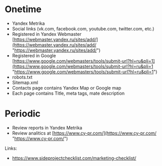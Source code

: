 # Onetime
- Yandex Metrika
- Social links (vk.com, facebook.com, youtube.com, twitter.com, etc.)
- Registered in Yandex Webmaster [https://webmaster.yandex.ru/sites/add/](https://webmaster.yandex.ru/sites/add/ "https://webmaster.yandex.ru/sites/add/")
- Registered in Google [https://www.google.com/webmasters/tools/submit-url?hl=ru&pli=1](https://www.google.com/webmasters/tools/submit-url?hl=ru&pli=1 "https://www.google.com/webmasters/tools/submit-url?hl=ru&pli=1")
- robots.txt
- Sitemap.xml
- Contacts page contains Yandex Map or Google map
- Each page contains Title, meta tags, mate description

# Periodic
- Review reports in Yandex Metrika
- Review analitics at [https://www.cy-pr.com/](https://www.cy-pr.com/ "https://www.cy-pr.com/") 

Links:
* https://www.sideprojectchecklist.com/marketing-checklist/
